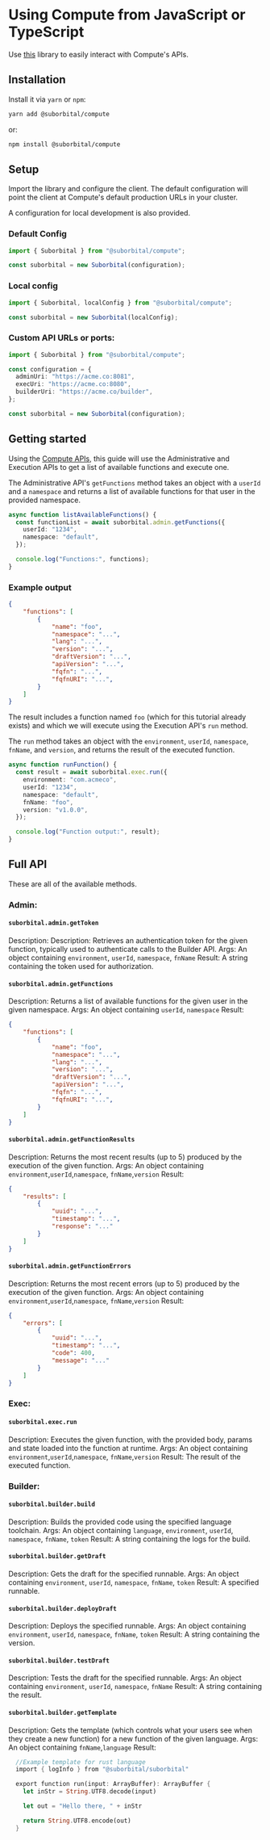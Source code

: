 # Using Compute from JavaScript or TypeScript

Use [this](https://suborbital.github.io/docs/compute/quickstart/client-libraries/nodejs.md) library to easily interact with Compute's APIs.

## Installation

Install it via `yarn` or `npm`:

```sh
yarn add @suborbital/compute
```

or:

```sh
npm install @suborbital/compute
```

## Setup

Import the library and configure the client. The default configuration will point the client at Compute's default production URLs in your cluster. 

A configuration for local development is also provided.

### Default Config
```typescript
import { Suborbital } from "@suborbital/compute";

const suborbital = new Suborbital(configuration);
```


### Local config

```typescript
import { Suborbital, localConfig } from "@suborbital/compute";

const suborbital = new Suborbital(localConfig);
```

### Custom API URLs or ports: 

```typescript
import { Suborbital } from "@suborbital/compute";

const configuration = {
  adminUri: "https://acme.co:8081",
  execUri: "https://acme.co:8080",
  builderUri: "https://acme.co/builder",
};

const suborbital = new Suborbital(configuration);
```

## Getting started
Using the [Compute APIs](../../api-reference/api-reference.md), this guide will use the Administrative and Execution APIs to get a list of available functions and execute one.

The Administrative API's `getFunctions` method takes an object with a `userId` and a `namespace` and returns a list of available functions for that user in the provided namespace.

```typescript
async function listAvailableFunctions() {
  const functionList = await suborbital.admin.getFunctions({
    userId: "1234",
    namespace: "default",
  });

  console.log("Functions:", functions);
}
```

### Example output

```json
{
    "functions": [
        {
            "name": "foo",
            "namespace": "...",
            "lang": "...",
            "version": "...",
            "draftVersion": "...",
            "apiVersion": "...",
            "fqfn": "...",
            "fqfnURI": "...",
        }
    ]
}
```

The result includes a function named `foo` (which for this tutorial already exists) and which we will execute using the Execution API's `run` method. 

The `run` method takes an object with the `environment`, `userId`, `namespace`, `fnName`, and `version`, and returns the result of the executed function.

```typescript
async function runFunction() {
  const result = await suborbital.exec.run({
    environment: "com.acmeco",
    userId: "1234",
    namespace: "default",
    fnName: "foo",
    version: "v1.0.0",
  });

  console.log("Function output:", result);
}
```

## Full API

These are all of the available methods.

### Admin:

#### `suborbital.admin.getToken` 
Description: Description: Retrieves an authentication token for the given function, typically used to authenticate calls to the Builder API.
Args: An object containing `environment`, `userId`, `namespace`, `fnName`
Result: A string containing the token used for authorization.
#### `suborbital.admin.getFunctions`
Description: Returns a list of available functions for the given user in the given namespace.
Args: An object containing `userId`, `namespace`
Result:
```json
{
    "functions": [
        {
            "name": "foo",
            "namespace": "...",
            "lang": "...",
            "version": "...",
            "draftVersion": "...",
            "apiVersion": "...",
            "fqfn": "...",
            "fqfnURI": "...",
        }
    ]
}
```
#### `suborbital.admin.getFunctionResults`
Description: Returns the most recent results (up to 5) produced by the execution of the given function.
Args: An object containing `environment`,`userId`,`namespace`, `fnName`,`version`
Result:
```json
{
    "results": [
        {
            "uuid": "...",
            "timestamp": "...",
            "response": "..."
        }
    ]
}
```
#### `suborbital.admin.getFunctionErrors`
Description: Returns the most recent errors (up to 5) produced by the execution of the given function.
Args: An object containing `environment`,`userId`,`namespace`, `fnName`,`version`
Result:
```json
{
    "errors": [
        {
            "uuid": "...",
            "timestamp": "...",
            "code": 400,
            "message": "..."
        }
    ]
}
```
### Exec:

#### `suborbital.exec.run`
Description: Executes the given function, with the provided body, params and state loaded into the function at runtime.
Args: An object containing `environment`,`userId`,`namespace`, `fnName`,`version`
Result: The result of the executed function.

### Builder:

#### `suborbital.builder.build`
Description: Builds the provided code using the specified language toolchain.
Args: An object containing `language`, `environment`, `userId`, `namespace`, `fnName`, `token`
Result: A string containing the logs for the build.
#### `suborbital.builder.getDraft`
Description: Gets the draft for the specified runnable.
Args: An object containing `environment`, `userId`, `namespace`, `fnName`, `token`
Result: A specified runnable.
#### `suborbital.builder.deployDraft`
Description: Deploys the specified runnable.
Args: An object containing `environment`, `userId`, `namespace`, `fnName`, `token`
Result: A string containing the version.
#### `suborbital.builder.testDraft`
Description: Tests the draft for the specified runnable.
Args: An object containing `environment`, `userId`, `namespace`, `fnName`
Result: A string containing the result.
#### `suborbital.builder.getTemplate`
Description: Gets the template (which controls what your users see when they create a new function) for a new function of the given language.
Args: An object containing `fnName`,`language`
Result:
```rust
  //Example template for rust language 
  import { logInfo } from "@suborbital/suborbital"

  export function run(input: ArrayBuffer): ArrayBuffer {
    let inStr = String.UTF8.decode(input)

    let out = "Hello there, " + inStr

    return String.UTF8.encode(out)
  }
```
